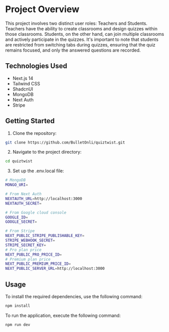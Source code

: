# Project Overview

This project involves two distinct user roles: Teachers and Students. Teachers have the ability to create classrooms and design quizzes within those classrooms. Students, on the other hand, can join multiple classrooms and actively participate in the quizzes. It's important to note that students are restricted from switching tabs during quizzes, ensuring that the quiz remains focused, and only the answered questions are recorded.

## Technologies Used

- Next.js 14
- Tailwind CSS
- ShadcnUI
- MongoDB
- Next Auth
- Stripe

## Getting Started

1. Clone the repository:

```bash
git clone https://github.com/BulletOnli/quiztwist.git
```

2. Navigate to the project directory:

```bash
cd quiztwist
```

3. Set up the .env.local file:

```bash
# MongoDB
MONGO_URI=

# From Next Auth
NEXTAUTH_URL=http://localhost:3000
NEXTAUTH_SECRET=

# From Google cloud console
GOOGLE_ID=
GOOGLE_SECRET=

# From Stripe
NEXT_PUBLIC_STRIPE_PUBLISHABLE_KEY=
STRIPE_WEBHOOK_SECRET=
STRIPE_SECRET_KEY=
# Pro plan price
NEXT_PUBLIC_PRO_PRICE_ID=
# Premium plan price
NEXT_PUBLIC_PREMIUM_PRICE_ID=
NEXT_PUBLIC_SERVER_URL=http://localhost:3000
```

## Usage

To install the required dependencies, use the following command:

```bash
npm install
```

To run the application, execute the following command:

```bash
npm run dev
```

